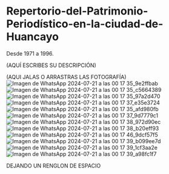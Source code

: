# Repertorio-del-Patrimonio-Periodístico-en-la-ciudad-de-Huancayo
Desde 1971 a 1996.

(AQUÍ ESCRIBES SU DESCRIPCIÓN)

(AQUI JALAS O ARRASTRAS LAS FOTOGRAFÍA)
![Imagen de WhatsApp 2024-07-21 a las 00 17 35_9e2ffbab](https://github.com/user-attachments/assets/0dfad0b1-eff0-4718-9bf7-e2ed4e54ed64)
![Imagen de WhatsApp 2024-07-21 a las 00 17 35_c5664389](https://github.com/user-attachments/assets/486e0944-0459-4bba-af0b-8127b64b813a)
![Imagen de WhatsApp 2024-07-21 a las 00 17 35_97a2d470](https://github.com/user-attachments/assets/bdd831c6-f79b-4a98-ad73-ca5aea614c59)
![Imagen de WhatsApp 2024-07-21 a las 00 17 37_e35e3724](https://github.com/user-attachments/assets/33e63574-d62c-4310-9056-9bccc9266c06)
![Imagen de WhatsApp 2024-07-21 a las 00 17 35_afd980fb](https://github.com/user-attachments/assets/522957d0-17d4-4093-85cd-88fa56d3c121)
![Imagen de WhatsApp 2024-07-21 a las 00 17 37_9d7779c1](https://github.com/user-attachments/assets/1b8c300d-656b-4729-9709-7e347222aaf6)
![Imagen de WhatsApp 2024-07-21 a las 00 17 38_972d90ec](https://github.com/user-attachments/assets/0a7d8a0f-a5ed-40c7-bd5c-5350fb197c56)
![Imagen de WhatsApp 2024-07-21 a las 00 17 38_b20eff93](https://github.com/user-attachments/assets/b794634b-ee90-4886-8d50-a53919a2cc03)
![Imagen de WhatsApp 2024-07-21 a las 00 17 46_9dcf57f5](https://github.com/user-attachments/assets/730105e1-6a40-4d0a-95c7-bb95d154fa4f)
![Imagen de WhatsApp 2024-07-21 a las 00 17 39_b099ee7d](https://github.com/user-attachments/assets/f725646c-cd36-4307-bb69-1ffb94d866a3)
![Imagen de WhatsApp 2024-07-21 a las 00 17 39_1cf3aa2e](https://github.com/user-attachments/assets/403273b4-caec-4c8a-a4f3-7ab159022898)
![Imagen de WhatsApp 2024-07-21 a las 00 17 39_a98fc1f7](https://github.com/user-attachments/assets/993e5b15-3f5b-4dea-8387-5f7cf8580718)



DEJANDO UN RENGLON DE ESPACIO

